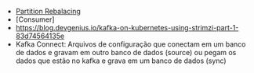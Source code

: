 - [Partition Rebalacing](https://www.logicbig.com/tutorials/misc/kafka/kafka-partition-rebalancing.html)
- [Consumer]
- <https://blog.devgenius.io/kafka-on-kubernetes-using-strimzi-part-1-83d74564135e>
- Kafka Connect: Arquivos de configuração que conectam em um banco de dados e gravam em outro banco de dados (source) ou pegam os dados que estão no kafka e grava em um banco de dados (sync)
